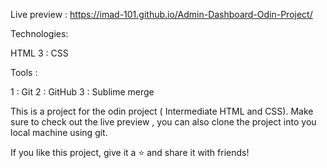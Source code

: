 Live preview : https://imad-101.github.io/Admin-Dashboard-Odin-Project/

Technologies:

HTML 3 : CSS

Tools :

1 : Git 2 : GitHub 3 : Sublime merge

This is a project for the odin project ( Intermediate HTML and CSS). Make sure to check out the live preview , you can also clone the project into you local machine using git.

If you like this project, give it a ⭐ and share it with friends!
